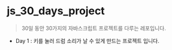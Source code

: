 # js_30_days_project

> 30일 동안 30가지의 자바스크립트 프로젝트를 다루는 레포입니다. 

* Day 1 : 키를 눌러 드럼 소리가 날 수 있게 만드는 프로젝트 입니다. 